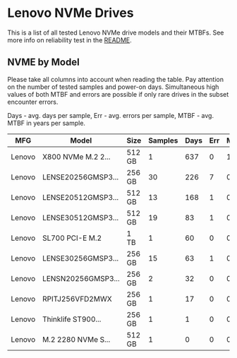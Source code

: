 Lenovo NVMe Drives
==================

This is a list of all tested Lenovo NVMe drive models and their MTBFs. See more
info on reliability test in the [README](https://github.com/linuxhw/SMART).

NVME by Model
------------

Please take all columns into account when reading the table. Pay attention on the
number of tested samples and power-on days. Simultaneous high values of both MTBF
and errors are possible if only rare drives in the subset encounter errors.

Days - avg. days per sample,
Err  - avg. errors per sample,
MTBF - avg. MTBF in years per sample.

| MFG       | Model              | Size   | Samples | Days  | Err   | MTBF |
|-----------|--------------------|--------|---------|-------|-------|------|
| Lenovo    | X800 NVMe M.2 2... | 512 GB | 1       | 637   | 0     | 1.75   |
| Lenovo    | LENSE20256GMSP3... | 256 GB | 30      | 226   | 7     | 0.58   |
| Lenovo    | LENSE20512GMSP3... | 512 GB | 13      | 168   | 1     | 0.45   |
| Lenovo    | LENSE30512GMSP3... | 512 GB | 19      | 83    | 1     | 0.23   |
| Lenovo    | SL700 PCI-E M.2    | 1 TB   | 1       | 60    | 0     | 0.17   |
| Lenovo    | LENSE30256GMSP3... | 256 GB | 15      | 63    | 1     | 0.13   |
| Lenovo    | LENSN20256GMSP3... | 256 GB | 2       | 32    | 0     | 0.09   |
| Lenovo    | RPITJ256VFD2MWX    | 256 GB | 1       | 17    | 0     | 0.05   |
| Lenovo    | Thinklife ST900... | 256 GB | 1       | 1     | 0     | 0.01   |
| Lenovo    | M.2 2280 NVMe S... | 512 GB | 1       | 0     | 0     | 0.00   |
